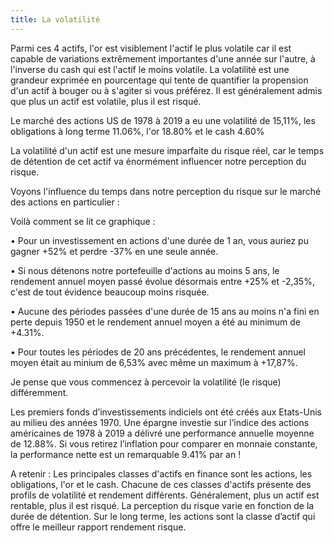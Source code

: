 ```yaml
---
title: La volatilité
---
```


Parmi ces 4 actifs, l'or est visiblement l'actif le plus volatile car il est capable de variations extrêmement importantes d'une année sur l'autre, à l'inverse du cash qui est l'actif le moins volatile. La volatilité est une grandeur exprimée en pourcentage qui tente de quantifier la propension d'un actif à bouger ou à s'agiter si vous préférez. Il est généralement admis que plus un actif est volatile, plus il est risqué.

Le marché des actions US de 1978 à 2019 a eu une volatilité de 15,11%, les obligations à long terme 11.06%, l'or 18.80% et le cash 4.60%

La volatilité d'un actif est une mesure imparfaite du risque réel, car le temps de détention de cet actif va énormément influencer notre perception du risque.

Voyons l'influence du temps dans notre perception du risque sur le marché des actions en particulier :

 

Voilà comment se lit ce graphique :

•	Pour un investissement en actions d'une durée de 1 an, vous auriez pu gagner +52% et perdre -37% en une seule année.

•	Si nous détenons notre portefeuille d'actions au moins 5 ans, le rendement annuel moyen passé évolue désormais entre +25% et -2,35%, c'est de tout évidence beaucoup moins risquée.

•	Aucune des périodes passées d'une durée de 15 ans au moins n'a fini en perte depuis 1950 et le rendement annuel moyen a été au minimum de +4.31%.

•	Pour toutes les périodes de 20 ans précédentes, le rendement annuel moyen était au minium de 6,53% avec même un maximum à +17,87%.

Je pense que vous commencez à percevoir la volatilité (le risque) différemment.

Les premiers fonds d’investissements indiciels ont été créés aux Etats-Unis au milieu des années 1970. Une épargne investie sur l’indice des actions américaines de 1978 à 2019 a délivré une performance annuelle moyenne de 12.88%. Si vous retirez l’inflation pour comparer en monnaie constante, la performance nette est un remarquable 9.41% par an !

A retenir : Les principales classes d'actifs en finance sont les actions, les obligations, l'or et le cash. Chacune de ces classes d'actifs présente des profils de volatilité et rendement différents. Généralement, plus un actif est rentable, plus il est risqué. La perception du risque varie en fonction de la durée de détention. Sur le long terme, les actions sont la classe d’actif qui offre le meilleur rapport rendement risque.
